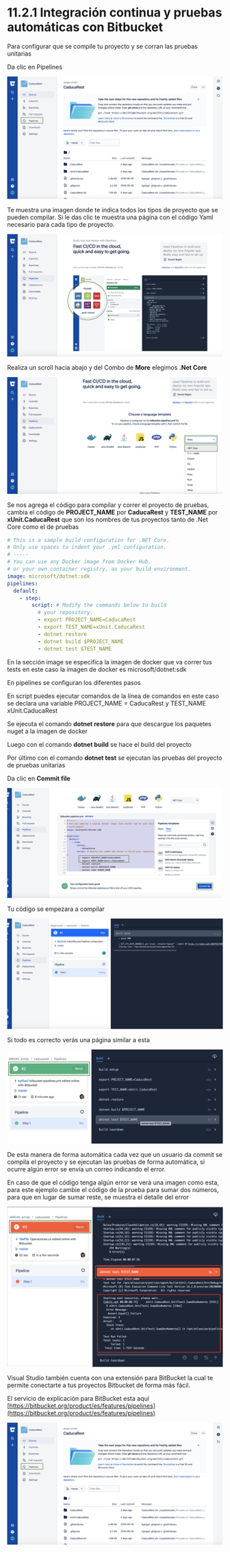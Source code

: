# 11.2.1 Integración continua y pruebas automáticas con Bitbucket

Para configurar que se compile tu proyecto y se corran las pruebas unitarias

Da clic en Pipelines

![](<../../.gitbook/assets/image (208).png>)

Te muestra una imagen donde te indica todos los tipos de proyecto que se pueden compilar. Si le das clic te muestra una página con el código Yaml necesario para cada tipo de proyecto.

![](<../../.gitbook/assets/image (211).png>)

Realiza un scroll hacia abajo y del Combo de **More** elegimos **.Net Core**

![](<../../.gitbook/assets/image (212).png>)

Se nos agrega el código para compilar y correr el proyecto de pruebas, cambia el código de **PROJECT\_NAME** por **CaducaRest** y **TEST\_NAME** por **xUnit.CaducaRest** que son los nombres de tus proyectos tanto de .Net Core como el de pruebas

```yaml
# This is a sample build configuration for .NET Core.
# Only use spaces to indent your .yml configuration.
# -----
# You can use any Docker image from Docker Hub, 
# or your own container registry, as your build environment.
image: microsoft/dotnet:sdk
pipelines:
  default:
    - step:
        script: # Modify the commands below to build 
          # your repository.
          - export PROJECT_NAME=CaducaRest
          - export TEST_NAME=xUnit.CaducaRest
          - dotnet restore
          - dotnet build $PROJECT_NAME
          - dotnet test $TEST_NAME
```

En la sección image se especifica la imagen de docker que va correr tus tests en este caso la imagen de docker es microsoft/dotnet:sdk

En pipelines se configuran los diferentes pasos

En script puedes ejecutar comandos de la línea de comandos en este caso se declara una variable PROJECT\_NAME = CaducaRest y TEST\_NAME xUnit.CaducaRest

Se ejecuta el comando **dotnet restore** para que descargue los paquetes nuget a la imagen de docker

Luego con el comando **dotnet build** se hace el build del proyecto

Por último con el comando **dotnet test** se ejecutan las pruebas del proyecto de pruebas unitarias

Da clic en **Commit file**

![](<../../.gitbook/assets/image (213).png>)

Tu código se empezara a compilar

![](<../../.gitbook/assets/image (214).png>)

Si todo es correcto verás una página similar a esta

![](<../../.gitbook/assets/image (216).png>)

De esta manera de forma automática cada vez que un usuario da commit se compila el proyecto y se ejecutan las pruebas de forma automática, si ocurre algún error se envía un correo indicando el error.

En caso de que el código tenga algún error se verá una imagen como esta, para este ejemplo cambie el código de la prueba para sumar dos números, para que en lugar de sumar reste, se muestra el detalle del error

![](<../../.gitbook/assets/image (217).png>)

Visual Studio también cuenta con una extensión para BitBucket la cual te permite conectarte a tus proyectos Bitbucket de forma más fácil.

El servicio de explicación para BitBucket esta aquí [https://bitbucket.org/product/es/features/pipelines](https://bitbucket.org/product/es/features/pipelines)

![](<../../.gitbook/assets/image (208).png>)

